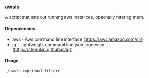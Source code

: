 ### awsls

A script that lists out running aws instances, optionally filtering them.

#### Dependencies

* aws - Aws command line interface (https://aws.amazon.com/cli/)
* jq - Lightweight command line json processor (https://stedolan.github.io/jq/)

#### Usage

    ./awsls <optional-filter>
